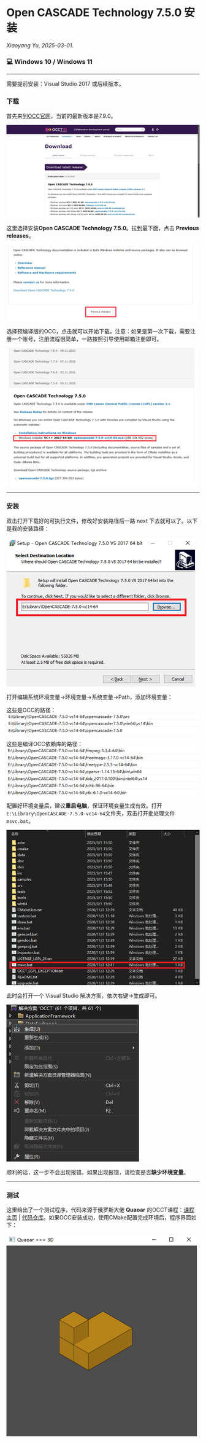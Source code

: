 # Open CASCADE Technology 7.5.0 安装

*Xiaoyang Yu, 2025-03-01.*

### 💻 Windows 10 / Windows 11

---

需要提前安装：Visual Studio 2017 或后续版本。

### 下载

首先来到[OCC官网](https://dev.opencascade.org/release)，当前的最新版本是7.9.0。

![occ-web](assets/occ-web.png)

这里选择安装**Open CASCADE Technology 7.5.0**。拉到最下面，点击 **Previous releases**。

![occ-previous](assets/occ-previous.png)

选择预编译版的OCC，点击就可以开始下载。注意：如果是第一次下载，需要注册一个账号，注册流程很简单，一路按照引导使用邮箱注册即可。

![occ-7-5-0](assets/occ-7-5-0.png)

---

### 安装

双击打开下载好的可执行文件，修改好安装路径后一路 next 下去就可以了。以下是我的安装路径：

![occ-path](assets/occ-path.png)

打开编辑系统环境变量→环境变量→系统变量→Path，添加环境变量：

这些是OCC的路径：
![occ-env1](assets/occ-env1.png)

这些是编译OCC依赖库的路径：
![occ-env2](assets/occ-env2.png)

配置好环境变量后，建议**重启电脑**，保证环境变量生成有效。打开`E:\Library\OpenCASCADE-7.5.0-vc14-64`文件夹，双击打开批处理文件`msvc.bat`。

![msvc-bat](assets/msvc-bat.png)

此时会打开一个 Visual Studio 解决方案，依次右键→生成即可。

![vs-sln](assets/vs-sln.png)

顺利的话，这一步不会出现报错。如果出现报错，请检查是否**缺少环境变量**。

---

### 测试

这里给出了一个测试程序，代码来源于俄罗斯大佬 **Quaoar** 的OCCT课程：[课程主页](https://analysissitus.org/forum/index.php?threads/youtube-lessons.3/) | [代码仓库](https://gitlab.com/ssv/lessons)。如果OCC安装成功，使用CMake配置完成环境后，程序界面如下：

![hello-occ](assets/hello-occ.png)
